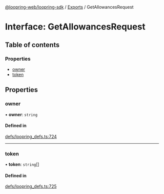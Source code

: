 [@loopring-web/loopring-sdk](../README.md) / [Exports](../modules.md) / GetAllowancesRequest

# Interface: GetAllowancesRequest

## Table of contents

### Properties

- [owner](GetAllowancesRequest.md#owner)
- [token](GetAllowancesRequest.md#token)

## Properties

### owner

• **owner**: `string`

#### Defined in

[defs/loopring_defs.ts:724](https://github.com/Loopring/loopring_sdk/blob/427d9da/src/defs/loopring_defs.ts#L724)

___

### token

• **token**: `string`[]

#### Defined in

[defs/loopring_defs.ts:725](https://github.com/Loopring/loopring_sdk/blob/427d9da/src/defs/loopring_defs.ts#L725)
